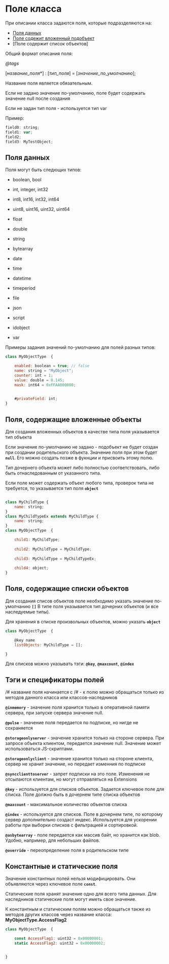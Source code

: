 # Поле класса
При описании класса задаются поля, которые подразделяются на:


- [Поля данных](#поля-данных)
- [Поле содежит вложенный подобъект](#поля-данных)
- [Поле содержит список объектов]


Общий формат описания поля:

*@tags*

[*название_поля**] : [*тип_поля*] = [*значение_по_умолчанию*];

Название поля является обязательным.

Если не задано значение по-умолчанию, поле будет содержать значение null после создания

Если не задан тип поля - используется тип var

Пример:

```jsx
field0: string;
field1: var;
field2;
field3: MyTestObject;

```

## Поля данных

Поля могут быть следющих типов:

- boolean, bool 
- int, integer, int32
- int8, int16, int32, int64 
- uint8, uint16, uint32, uint64
- float
- double

- string
- bytearray
- date
- time
- datetime
- timeperiod
- file
- json
- script
- idobject
- var

Примеры задания значений по-умолчанию для полей разных типов:

```javaScript
class MyObjectType  {

    enabled: boolean = true; // false
    name: string = "MyObject";  
    counter: int = 1; 
    value: double = 0.145;
    mask: int64 = 0xFFAA000000;
  

    #privateField: int;
}
```

## Поля, содержащие вложенные объекты

Для создания вложенных объектов в качестве типа поля указывается тип объекта 

Если значение по-умолчанию не задано - подобъект не будет создан при создании родительского объекта. 
Значение поля при этом будет **`null`**. Его можно создать позже в фукнции и присвоить этому полю. 

Тип дочернего объекта может либо полностью соответствовать, либо быть отнаследованным от указанного типа.

Если поле может содержать объект любого типа, проверок типа не требуется, то указывается тип поля **`object`**

```javaScript

class MyChildType {
    name: string;
}
class MyChildTypeEx extends MyChildType {
    name: string;
}
class MyObjectType  {

    child1: MyChildType;
    
    child2: MyChildType = MyChildType;
    
    child3: MyChildType = MyChildTypeEx;
   
    child4: object;
}
```


## Поля, содержащие списки объектов


Для создания списов объектов поле необходимо указать значение по-умолчанию **`[]`**
В типе поля указывается тип дочерних объектов (и все наследуемые типы). 

Для хранения в списке произвольных объектов, можно указать **`object`**

```javaScript
class MyObjectType  {

    @key name
    listObjects: MyChildType = [];

}
```

Для списков можно указывать тэги: **`@key`**, **`@maxcount`**, **`@index`** 


## Тэги и спецификаторы полей

/# название поля начинается с /# - к полю можно обращаться только из методов данного класса или классов-наследников

**`@inmemory`** - значение поля хранится только в оперативной памяти сервера, при запуске сервера значение null. 

**`@pulse`** - значение поля передается по подписке, но нигде не сохраняется

**`@storageonlyserver`** - значение хранится только на стороне сервера. При запросе объекта клиентом, передается значение null. Значение может использоваться JS-скриптами.

**`@storageonlyclient`** - значение хранится только на стороне клиента, сервер не хранит значение, но передает изменния по подписке

**`@syncclienttoserver`** - запрет подписки на это поле. Изменения не отсылаются клиентам, но могут отправляться на Extensions

**`@key`** - используется для списков объектов. Задается ключевое поле для списка. Поле должно быть в дочернем типе списка объектов

**`@maxcount`** - максимальное количество объектов списка

**`@index`** - используется для списков. Поле в дочернем типе, по которому сервер дополнительно создаст индекс. Используется для ускорении работы при выборки списков с фильтрацией и сортировкой. 

**`@asbytearray`** - поле передается как массив байт, но хранится как blob. Удобно, например, для небольших файлов.

**`@override`** - переопределение поля в родительском типе 


## Константные и статические поля


Значение константных полей нельзя модифицировать. Они объявляются через ключевое поле **`const`**. 

Статические поля хранят значение одно для всего типа данных. Для наследников статические поля могут иметь свое значение.

К константным и статическим полям можно обращаться также из методов других классов через название класса: **MyObjectType.AccessFlag2**

```javaScript
class MyObjectType  {

    const AccessFlag1: uint32 = 0x00000001; 
    static AccessFlag2: uint32 = 0x00000002; 


}
```


